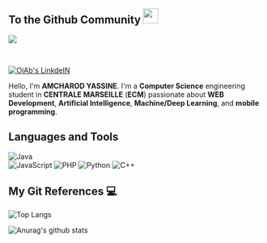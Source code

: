 ## To the Github Community <img src="https://raw.githubusercontent.com/MartinHeinz/MartinHeinz/master/wave.gif" width="30px">
![](https://visitor-badge.laobi.icu/badge?page_id=YassineAmcharod)

<br>



<p>
  <a href="https://www.linkedin.com/in/amcharod/" target="_blank"><img alt="OiAb's LinkdeIN" src="https://img.shields.io/badge/linkedin-%230077B5.svg?&style=for-the-badge&logo=linkedin&logoColor=white" /></a>
</p>




Hello, I'm **AMCHAROD YASSINE**. I'm a **Computer Science** engineering student in **CENTRALE MARSEILLE** (**ECM**) passionate about **WEB Development**, **Artificial Intelligence**, **Machine/Deep Learning**, and **mobile programming**.

  ## Languages and Tools 
![Java](https://img.shields.io/badge/-java-E34A86?style=flat-square&logo=java)  
![JavaScript](https://img.shields.io/badge/-javascript-black?style=flat-square&logo=javascript)
![PHP](https://img.shields.io/badge/-php-black?style=flat-square&logo=php)
![Python](https://img.shields.io/badge/-Python-black?style=flat-square&logo=Python) 
![C++](https://img.shields.io/badge/-C++-00599C?style=flat-square&logo=c++)



## My Git References 💻

![Top Langs](https://github-readme-stats.vercel.app/api/top-langs/?username=YassineAmcharod&layout=compact)

![Anurag's github stats](https://github-readme-stats.vercel.app/api?username=YassineAmcharod&show_icons=true&theme=radical)




